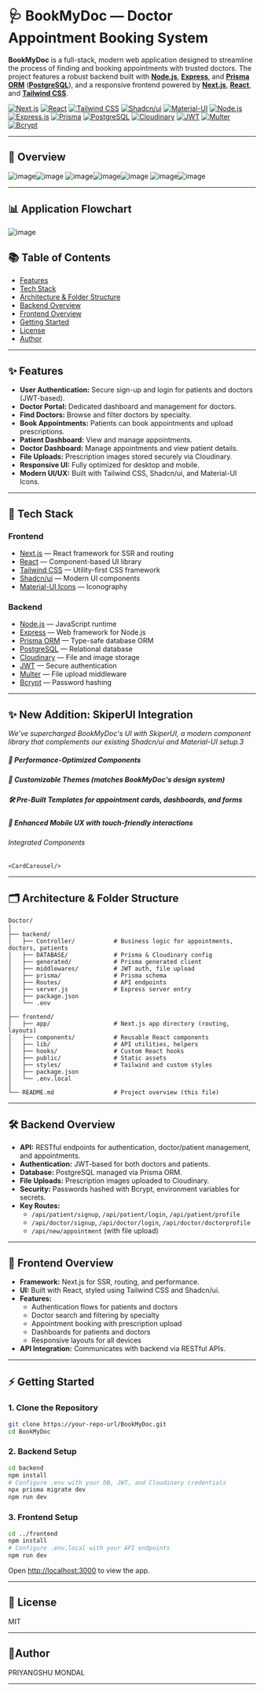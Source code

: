 # 🩺 BookMyDoc — Doctor Appointment Booking System

**BookMyDoc** is a full-stack, modern web application designed to streamline the process of finding and booking appointments with trusted doctors. The project features a robust backend built with [**Node.js**](https://nodejs.org/), [**Express**](https://expressjs.com/), and [**Prisma ORM**](https://www.prisma.io/) ([**PostgreSQL**](https://www.postgresql.org/)), and a responsive frontend powered by [**Next.js**](https://nextjs.org/), [**React**](https://react.dev/), and [**Tailwind CSS**](https://tailwindcss.com/).

[![Next.js](https://img.shields.io/badge/Next.js-000?style=for-the-badge&logo=nextdotjs&logoColor=white)](https://nextjs.org/) [![React](https://img.shields.io/badge/React-20232A?style=for-the-badge&logo=react&logoColor=61DAFB)](https://react.dev/) [![Tailwind CSS](https://img.shields.io/badge/TailwindCSS-06B6D4?style=for-the-badge&logo=tailwindcss&logoColor=white)](https://tailwindcss.com/) [![Shadcn/ui](https://img.shields.io/badge/Shadcn%2Fui-111827?style=for-the-badge)](https://ui.shadcn.com/) [![Material-UI](https://img.shields.io/badge/Material--UI-007FFF?style=for-the-badge&logo=mui&logoColor=white)](https://mui.com/) [![Node.js](https://img.shields.io/badge/Node.js-43853D?style=for-the-badge&logo=node.js&logoColor=white)](https://nodejs.org/) [![Express.js](https://img.shields.io/badge/Express.js-404D59?style=for-the-badge)](https://expressjs.com/) [![Prisma](https://img.shields.io/badge/Prisma-2D3748?style=for-the-badge&logo=prisma&logoColor=white)](https://www.prisma.io/) [![PostgreSQL](https://img.shields.io/badge/PostgreSQL-4169E1?style=for-the-badge&logo=postgresql&logoColor=white)](https://www.postgresql.org/) [![Cloudinary](https://img.shields.io/badge/Cloudinary-3448C5?style=for-the-badge&logo=cloudinary&logoColor=white)](https://cloudinary.com/) [![JWT](https://img.shields.io/badge/JWT-black?style=for-the-badge&logo=JSON%20web%20tokens)](https://jwt.io/) [![Multer](https://img.shields.io/badge/Multer-FFCA28?style=for-the-badge)](https://github.com/expressjs/multer) [![Bcrypt](https://img.shields.io/badge/Bcrypt-003A70?style=for-the-badge)](https://github.com/kelektiv/node.bcrypt.js/)

---

## 📸 Overview

![image](/frontend/public/ss/home.jpeg)![image](/frontend/public/ss/)
![image](/frontend/public/ss/login.png)![image](/frontend/public/ss/doctors.png)![image](/frontend/public/ss/appointment.png)
![image](/frontend/public/ss/about.png)![image](/frontend/public/ss/contact.png)

---

## 📊 Application Flowchart

![image](/frontend/public/flowchart.png)

## 📚 Table of Contents

- [Features](#features)
- [Tech Stack](#tech-stack)
- [Architecture & Folder Structure](#architecture--folder-structure)
- [Backend Overview](#backend-overview)
- [Frontend Overview](#frontend-overview)
- [Getting Started](#getting-started)
- [License](#license)
- [Author](#author)

---

## ✨ Features

- **User Authentication:** Secure sign-up and login for patients and doctors (JWT-based).
- **Doctor Portal:** Dedicated dashboard and management for doctors.
- **Find Doctors:** Browse and filter doctors by specialty.
- **Book Appointments:** Patients can book appointments and upload prescriptions.
- **Patient Dashboard:** View and manage appointments.
- **Doctor Dashboard:** Manage appointments and view patient details.
- **File Uploads:** Prescription images stored securely via Cloudinary.
- **Responsive UI:** Fully optimized for desktop and mobile.
- **Modern UI/UX:** Built with Tailwind CSS, Shadcn/ui, and Material-UI Icons.

---

## 🚀 Tech Stack

### **Frontend**

- [Next.js](https://nextjs.org/) — React framework for SSR and routing
- [React](https://react.dev/) — Component-based UI library
- [Tailwind CSS](https://tailwindcss.com/) — Utility-first CSS framework
- [Shadcn/ui](https://ui.shadcn.com/) — Modern UI components
- [Material-UI Icons](https://mui.com/material-ui/material-icons/) — Iconography

### **Backend**

- [Node.js](https://nodejs.org/) — JavaScript runtime
- [Express](https://expressjs.com/) — Web framework for Node.js
- [Prisma ORM](https://www.prisma.io/) — Type-safe database ORM
- [PostgreSQL](https://www.postgresql.org/) — Relational database
- [Cloudinary](https://cloudinary.com/) — File and image storage
- [JWT](https://jwt.io/) — Secure authentication
- [Multer](https://github.com/expressjs/multer) — File upload middleware
- [Bcrypt](https://github.com/kelektiv/node.bcrypt.js/) — Password hashing

---

## ✨ New Addition: SkiperUI Integration

_We've supercharged BookMyDoc's UI with SkiperUI, a modern component library that complements our existing Shadcn/ui and Material-UI setup.3_

##### 🚀 Performance-Optimized Components

##### 🎨 Customizable Themes (matches BookMyDoc's design system)

##### 🛠 Pre-Built Templates for appointment cards, dashboards, and forms

##### 📱 Enhanced Mobile UX with touch-friendly interactions

###### Integrated Components

```
<CardCarousel/>
```

---

## 🗂️ Architecture & Folder Structure

```
Doctor/
│
├── backend/
│   ├── Controller/           # Business logic for appointments, doctors, patients
│   ├── DATABASE/             # Prisma & Cloudinary config
│   ├── generated/            # Prisma generated client
│   ├── middlewares/          # JWT auth, file upload
│   ├── prisma/               # Prisma schema
│   ├── Routes/               # API endpoints
│   ├── server.js             # Express server entry
│   ├── package.json
│   └── .env
│
├── frontend/
│   ├── app/                  # Next.js app directory (routing, layouts)
│   ├── components/           # Reusable React components
│   ├── lib/                  # API utilities, helpers
│   ├── hooks/                # Custom React hooks
│   ├── public/               # Static assets
│   ├── styles/               # Tailwind and custom styles
│   ├── package.json
│   └── .env.local
│
└── README.md                 # Project overview (this file)
```

---

## 🛠️ Backend Overview

- **API:** RESTful endpoints for authentication, doctor/patient management, and appointments.
- **Authentication:** JWT-based for both doctors and patients.
- **Database:** PostgreSQL managed via Prisma ORM.
- **File Uploads:** Prescription images uploaded to Cloudinary.
- **Security:** Passwords hashed with Bcrypt, environment variables for secrets.
- **Key Routes:**
  - `/api/patient/signup`, `/api/patient/login`, `/api/patient/profile`
  - `/api/doctor/signup`, `/api/doctor/login`, `/api/doctor/doctorprofile`
  - `/api/new/appointment` (with file upload)

---

## 🎨 Frontend Overview

- **Framework:** Next.js for SSR, routing, and performance.
- **UI:** Built with React, styled using Tailwind CSS and Shadcn/ui.
- **Features:**
  - Authentication flows for patients and doctors
  - Doctor search and filtering by specialty
  - Appointment booking with prescription upload
  - Dashboards for patients and doctors
  - Responsive layouts for all devices
- **API Integration:** Communicates with backend via RESTful APIs.

---

## ⚡ Getting Started

### 1. **Clone the Repository**

```sh
git clone https://your-repo-url/BookMyDoc.git
cd BookMyDoc
```

### 2. **Backend Setup**

```sh
cd backend
npm install
# Configure .env with your DB, JWT, and Cloudinary credentials
npx prisma migrate dev
npm run dev
```

### 3. **Frontend Setup**

```sh
cd ../frontend
npm install
# Configure .env.local with your API endpoints
npm run dev
```

Open [http://localhost:3000](http://localhost:3000) to view the app.

---

## 📝 License

MIT

---

## 👤Author

PRIYANGSHU MONDAL

---
